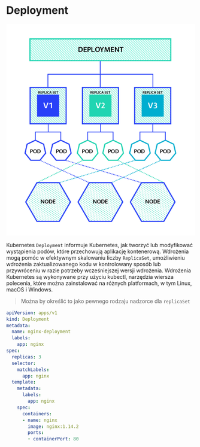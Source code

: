 # Deployment 
![deployment](/grafiki/deployment.png)

Kubernetes `Deployment` informuje Kubernetes, jak tworzyć lub modyfikować wystąpienia podów, które przechowują aplikację kontenerową. Wdrożenia mogą pomóc w efektywnym skalowaniu liczby `ReplicaSet`, umożliwieniu wdrożenia zaktualizowanego kodu w kontrolowany sposób lub przywróceniu w razie potrzeby wcześniejszej wersji wdrożenia. Wdrożenia Kubernetes są wykonywane przy użyciu kubectl, narzędzia wiersza polecenia, które można zainstalować na różnych platformach, w tym Linux, macOS i Windows.

>Można by określić to jako pewnego rodzaju nadzorce dla `replicaSet`

```yaml
apiVersion: apps/v1
kind: Deployment
metadata:
  name: nginx-deployment
  labels:
    app: nginx
spec:
  replicas: 3
  selector:
    matchLabels:
      app: nginx
  template:
    metadata:
      labels:
        app: nginx
    spec:
      containers:
      - name: nginx
        image: nginx:1.14.2
        ports:
        - containerPort: 80
```
